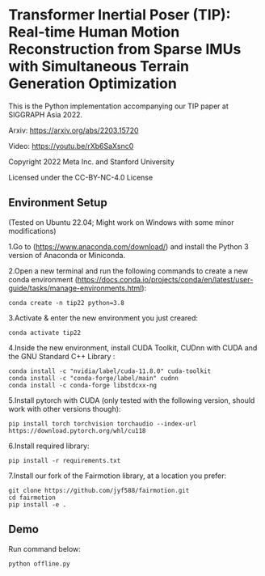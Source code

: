 # Transformer Inertial Poser (TIP): Real-time Human Motion Reconstruction from Sparse IMUs with Simultaneous Terrain Generation Optimization

This is the Python implementation accompanying our TIP paper at SIGGRAPH Asia 2022.

Arxiv: https://arxiv.org/abs/2203.15720

Video: https://youtu.be/rXb6SaXsnc0

Copyright 2022 Meta Inc. and Stanford University

Licensed under the CC-BY-NC-4.0 License

## Environment Setup

(Tested on Ubuntu 22.04; Might work on Windows with some minor modifications)

1.Go to (https://www.anaconda.com/download/) and install the Python 3 version of Anaconda or Miniconda.

2.Open a new terminal and run the following commands to create a new conda environment (https://docs.conda.io/projects/conda/en/latest/user-guide/tasks/manage-environments.html):

```conda create -n tip22 python=3.8```

3.Activate & enter the new environment you just creared:

```conda activate tip22```

4.Inside the new environment, install CUDA Toolkit, CUDnn with CUDA and the GNU Standard C++ Library :

```
conda install -c "nvidia/label/cuda-11.8.0" cuda-toolkit
conda install -c "conda-forge/label/main" cudnn
conda install -c conda-forge libstdcxx-ng
```

5.Install pytorch with CUDA (only tested with the following version, should work with other versions though):

```pip install torch torchvision torchaudio --index-url https://download.pytorch.org/whl/cu118``` 

6.Install required library:

```pip install -r requirements.txt```

7.Install our fork of the Fairmotion library, at a location you prefer:
```
git clone https://github.com/jyf588/fairmotion.git
cd fairmotion
pip install -e .
```

## Demo

Run command below:

```python offline.py```